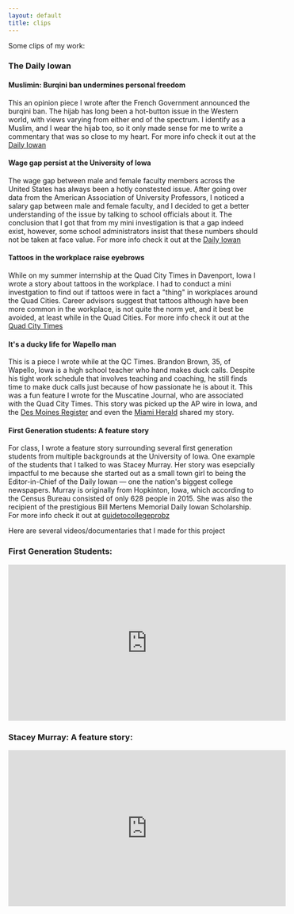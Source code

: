```yaml
---
layout: default
title: clips
---
```

Some clips of my work:

### The Daily Iowan 

#### Muslimin: Burqini ban undermines personal freedom

This an opinion piece I wrote after the French Government announced the burqini ban. The hijab has long been a hot-button issue in the Western world, with views varying from either end of the spectrum. I identify as a Muslim, and I wear the hijab too, so it only made sense for me to write a commentary that was so close to my heart. For more info check it out at the [Daily Iowan](http://daily-iowan.com/2016/08/25/shakirah-mohd-burqini-ban-undermines-personal-freedoms/)

#### Wage gap persist at the University of Iowa

The wage gap between male and female faculty members across the United States has always been a hotly constested issue. After going over data from the American Association of University Professors, I noticed a salary gap between male and female faculty, and I decided to get a better understanding of the issue by talking to school officials about it. The conclusion that I got that from my mini investigation is that a gap indeed exist, however, some school administrators insist that these numbers should not be taken at face value. For more info check it out at the [Daily Iowan](http://daily-iowan.com/2016/04/14/wage-gap-persists-at-ui/) 

#### Tattoos in the workplace raise eyebrows

While on my summer internship at the Quad City Times in Davenport, Iowa I wrote a story about tattoos in the workplace. I had to conduct a mini investgation to find out if tattoos were in fact a "thing" in workplaces around the Quad Cities. Career advisors suggest that tattoos although have been more common in the workplace, is not quite the norm yet, and it best be avoided, at least while in the Quad Cities. For more info check it out at the [Quad City Times](http://qctimes.com/news/local/tattoos-in-the-workplace-raise-eyebrows/article_474aa3c3-3f2f-5cbc-b9fd-5882b78f9f64.html)

#### It's a ducky life for Wapello man

This is a piece I wrote while at the QC Times. Brandon Brown, 35, of Wapello, Iowa is a high school teacher who hand makes duck calls. Despite his tight work schedule that involves teaching and coaching, he still finds time to make duck calls just because of how passionate he is about it. This was a fun feature I wrote for the Muscatine Journal, who are associated with the Quad City Times. This story was picked up the AP wire in Iowa, and the [Des Moines Register](http://www.desmoinesregister.com/story/news/2016/08/20/wapello-teacher-makes-duck-calls-hand/88960562/) and even the [Miami Herald](http://www.miamiherald.com/news/business/article96356132.html) shared my story. 

#### First Generation students: A feature story

For class, I wrote a feature story surrounding several first generation students from multiple backgrounds at the University of Iowa. One example of the students that I talked to was Stacey Murray. Her story was esepcially impactful to me because she started out as a small town girl to being the Editor-in-Chief of the Daily Iowan — one the nation's biggest college newspapers. Murray is originally from Hopkinton, Iowa, which according to the Census Bureau consisted of only 628 people in 2015. She was also the recipient of the prestigious Bill Mertens Memorial Daily Iowan Scholarship. For more info check it out at [guidetocollegeprobz](https://guidetocollegeprobz.wordpress.com)

Here are several videos/documentaries that I made for this project 

<h3>First Generation Students:</h3>
    <iframe width="560" height="315" src="https://www.youtube.com/embed/Xg983YYTduU" frameborder="0" allowfullscreen></iframe>

<h3>Stacey Murray: A feature story:</h3>
   <iframe width="560" height="315" src="https://www.youtube.com/embed/zZTHzaKdKYE" frameborder="0" allowfullscreen></iframe>
